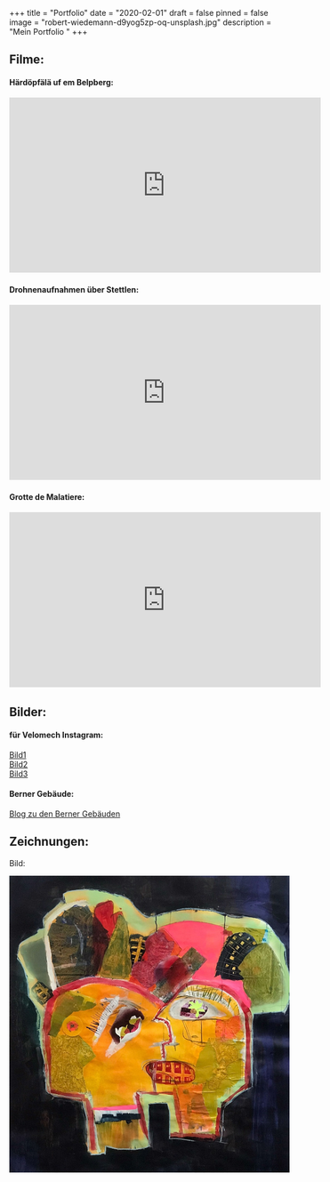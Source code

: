 +++
title = "Portfolio"
date = "2020-02-01"
draft = false
pinned = false
image = "robert-wiedemann-d9yog5zp-oq-unsplash.jpg"
description = "Mein Portfolio "
+++
## Filme:

#### Härdöpfälä uf em Belpberg:

<iframe width="560" height="315" src="https://www.youtube.com/embed/rzYk3tqgPZs" title="YouTube video player" frameborder="0" allow="accelerometer; autoplay; clipboard-write; encrypted-media; gyroscope; picture-in-picture" allowfullscreen></iframe>

#### Drohnenaufnahmen über Stettlen:

<iframe width="560" height="315" src="https://www.youtube.com/embed/5hIINfb6kXs" title="YouTube video player" frameborder="0" allow="accelerometer; autoplay; clipboard-write; encrypted-media; gyroscope; picture-in-picture" allowfullscreen></iframe>

#### Grotte de Malatiere:

<iframe width="560" height="315" src="https://www.youtube.com/embed/pfnFVzjzNXw" title="YouTube video player" frameborder="0" allow="accelerometer; autoplay; clipboard-write; encrypted-media; gyroscope; picture-in-picture" allowfullscreen></iframe>

## Bilder:

#### für Velomech Instagram:

[Bild1](https://www.instagram.com/p/CRwIm6hlaqI/?utm_source=ig_web_copy_link)\
[Bild2](https://www.instagram.com/p/COLJ3YKHX3h/?utm_source=ig_web_copy_link)\
[Bild3](https://www.instagram.com/p/CNsWEBRBCTC/?utm_source=ig_web_copy_link)

#### Berner Gebäude:

[Blog zu den Berner Gebäuden](https://www.joschatschanz.ch/mein-kurzprojekt-berner-gebaude/)

## [](https://www.joschatschanz.ch/mein-kurzprojekt-berner-gebaude/)Zeichnungen:

Bild:

![](img_3412.jpg)